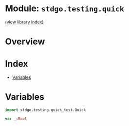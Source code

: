 # Module: `stdgo.testing.quick`

[(view library index)](../../stdgo.md)


# Overview





# Index


- [Variables](<#variables>)

# Variables


```haxe
import stdgo.testing.quick_test.Quick
```


```haxe
var _:Bool
```


